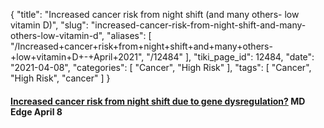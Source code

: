 {
    "title": "Increased cancer risk from night shift (and many others- low vitamin D)",
    "slug": "increased-cancer-risk-from-night-shift-and-many-others-low-vitamin-d",
    "aliases": [
        "/Increased+cancer+risk+from+night+shift+and+many+others-+low+vitamin+D+-+April+2021",
        "/12484"
    ],
    "tiki_page_id": 12484,
    "date": "2021-04-08",
    "categories": [
        "Cancer",
        "High Risk"
    ],
    "tags": [
        "Cancer",
        "High Risk",
        "cancer"
    ]
}


#### [Increased cancer risk from night shift due to gene dysregulation?](https://www.mdedge.com/internalmedicine/article/238396/sleep-medicine/increased-cancer-risk-night-shift-due-gene?ecd=wnl_evn_210408_mdedge_8pm&uac=138704MX&utm_source=News_MDedge_eNL_040821_F&utm_medium=email&utm_content=Increased+cancer+risk+from+working+the+night+shift%3F&sso=true%20) MD Edge April 8